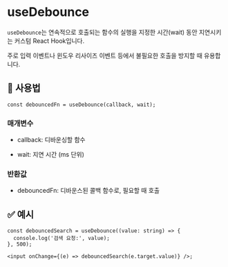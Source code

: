 # useDebounce

`useDebounce`는 연속적으로 호출되는 함수의 실행을 지정한 시간(wait) 동안 지연시키는 커스텀 React Hook입니다.

주로 입력 이벤트나 윈도우 리사이즈 이벤트 등에서 불필요한 호출을 방지할 때 유용합니다.

## 🔗 사용법

```tsx
const debouncedFn = useDebounce(callback, wait);
```

### 매개변수

- callback: 디바운싱할 함수

- wait: 지연 시간 (ms 단위)

### 반환값

- debouncedFn: 디바운스된 콜백 함수로, 필요할 때 호출

## ✅ 예시

```tsx
const debouncedSearch = useDebounce((value: string) => {
  console.log('검색 요청:', value);
}, 500);

<input onChange={(e) => debouncedSearch(e.target.value)} />;
```
